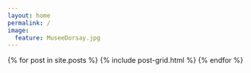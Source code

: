 ```yaml
---
layout: home
permalink: /
image:
  feature: MuseeDorsay.jpg
---
```


<div class="tiles">
{% for post in site.posts %}
	{% include post-grid.html %}
{% endfor %}
</div><!-- /.tiles -->